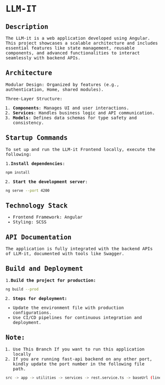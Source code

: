 <samp>

# LLM-IT



## Description

The LLM-it is a web application developed using Angular. This project showcases a scalable architecture and includes essential features like state management, reusable components, and advanced functionalities to interact seamlessly with backend APIs.

## Architecture

Modular Design: Organized by features (e.g., authentication, Home, shared modules).

Three-Layer Structure:
1. **Components**: Manages UI and user interactions.
2. **Services**: Handles business logic and API communication.
3. **Models**: Defines data schemas for type safety and consistency.

## Startup Commands
To set up and run the LLM-it Frontend locally, execute the following:

1.**Install dependencies**:
```bash
npm install  
```

2. **Start the development server**:
```bash
ng serve --port 4200  
 ```


## Technology Stack
- Frontend Framework: Angular
- Styling: SCSS

## API Documentation
The application is fully integrated with the backend APIs of LLM-it, documented with tools like Swagger.

## Build and Deployment
1.**Build the project for production:**
```bash
ng build --prod  
  ```
2. **Steps for deployment:**
- Update the environment file with production configurations.
- Use CI/CD pipelines for continuous integration and deployment.

## Note:
1. Use This Branch If you want to run this application locally
2. If you are running fast-api backend on any other port, kindly update the port number in the following file path.

```bash
src -> app -> utilities -> services -> rest.service.ts -> baseUrl (line 12)
```




</samp>
